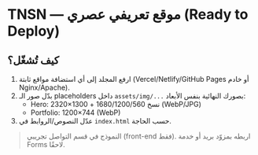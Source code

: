 # TNSN — موقع تعريفي عصري (Ready to Deploy)

## كيف تُشغّل؟
1) ارفع المجلد إلى أي استضافة مواقع ثابتة (Vercel/Netlify/GitHub Pages أو خادم Nginx/Apache).
2) بدّل صور الـ placeholders داخل `assets/img/...` بصورك النهائية بنفس الأبعاد:
   - Hero: 2320×1300 + نسخ 1680/1200/560 (WebP/JPG)
   - Portfolio: 1200×744 (WebP)
3) عدّل النصوص/الروابط في `index.html` حسب الحاجة.

> النموذج في قسم التواصل تجريبي (front-end فقط). اربطه بمزوّد بريد أو خدمة Forms لاحقًا.
